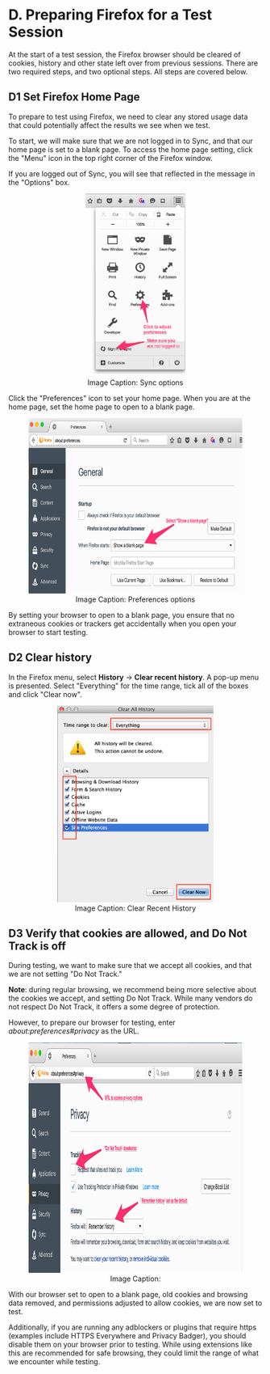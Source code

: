 # D. Preparing Firefox for a Test Session

At the start of a test session, the Firefox browser should be cleared of cookies, history and other state left over from previous sessions. There are two required steps, and two optional steps. All steps are covered below.

## <a name="h.browser-homepage"></a>D1 Set Firefox Home Page

To prepare to test using Firefox, we need to clear any stored usage data that could potentially affect the results we see when we test.

To start, we will make sure that we are not logged in to Sync, and that our home page is set to a blank page. To access the home page setting, click the "Menu" icon in the top right corner of the Firefox window.

If you are logged out of Sync, you will see that reflected in the message in the "Options" box.

<div align="center">
<figure>
<img alt="Sync options" src="images/image114.png" style="width: 198px; height: 362px;" title="Sync options">
  <br>
<figcaption>Image Caption: Sync options</figcaption>
</figure>
</div></p>

Click the "Preferences" icon to set your home page. When you are at the home page, set the home page to open to a blank page.

<div align="center">
<figure>
  <img alt="Preferences options" src="images/image39.png" width="624" height="347" title="Preferences options">
    <br>
  <figcaption>Image Caption: Preferences options</figcaption>
</figure>
</div>

By setting your browser to open to a blank page, you ensure that no extraneous cookies or trackers get accidentally when you open your browser to start testing.

## <a name="h.browser-history"></a>D2 Clear history

In the Firefox menu, select **History** -> **Clear recent history**. A pop-up menu is presented. Select "Everything" for the time range, tick all of the boxes and click "Clear now".

<div align="center">
<figure>
  <img alt="Clear Recent History" src="images/image42.png" width="310" height="389" title="Clear Recent History">
    <br>
  <figcaption>Image Caption: Clear Recent History</figcaption>
</figure>
</div>

## <a name="h.browser-cookies"></a>D3 Verify that cookies are allowed, and Do Not Track is off

During testing, we want to make sure that we accept all cookies, and that we are not setting "Do Not Track." 

**Note**: during regular browsing, we recommend being more selective about the cookies we accept, and setting Do Not Track. While many vendors do not respect Do Not Track, it offers a some degree of protection.

However, to prepare our browser for testing, enter *about:preferences#privacy* as the URL. 

<div align="center">
<figure>
  <img alt="" src="images/image115.png" width="997" height="456" title="">
    <br>
  <figcaption>Image Caption:</figcaption>
</figure>
</div>

With our browser set to open to a blank page, old cookies and browsing data removed, and permissions adjusted to allow cookies, we are now set to test.

Additionally, if you are running any adblockers or plugins that require https (examples include HTTPS Everywhere and Privacy Badger), you should disable them on your browser prior to testing. While using extensions like this are recommended for safe browsing, they could limit the range of what we encounter while testing.